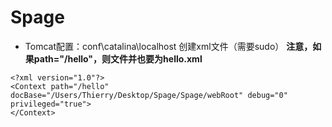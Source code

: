 # Spage

- Tomcat配置：conf\catalina\localhost 创建xml文件（需要sudo）
**注意，如果path="/hello"，则文件并也要为hello.xml**

```
<?xml version="1.0"?>
<Context path="/hello" docBase="/Users/Thierry/Desktop/Spage/Spage/webRoot" debug="0" privileged="true">
</Context>
```